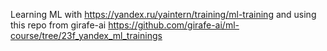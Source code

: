 Learning ML with https://yandex.ru/yaintern/training/ml-training and using this repo from girafe-ai https://github.com/girafe-ai/ml-course/tree/23f_yandex_ml_trainings
